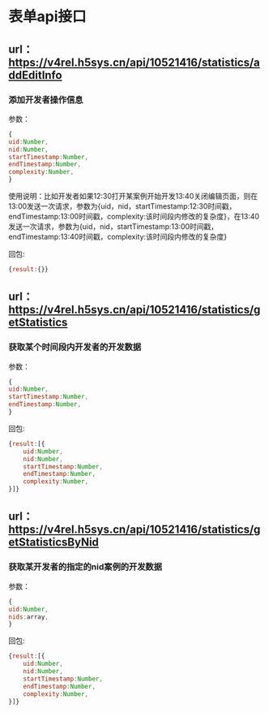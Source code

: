# 表单api接口
## url：https://v4rel.h5sys.cn/api/10521416/statistics/addEditInfo
### 添加开发者操作信息
参数：
```javascript
{
uid:Number,
nid:Number,
startTimestamp:Number,
endTimestamp:Number,
complexity:Number,
}
```
使用说明：比如开发者如果12:30打开某案例开始开发13:40关闭编辑页面，则在13:00发送一次请求，参数为{uid，nid，startTimestamp:12:30时间戳，endTimestamp:13:00时间戳，complexity:该时间段内修改的复杂度}，在13:40发送一次请求，参数为{uid，nid，startTimestamp:13:00时间戳，endTimestamp:13:40时间戳，complexity:该时间段内修改的复杂度}

回包:
```javascript
{result:{}}
```

## url：https://v4rel.h5sys.cn/api/10521416/statistics/getStatistics
### 获取某个时间段内开发者的开发数据
参数：
```javascript
{
uid:Number,
startTimestamp:Number,
endTimestamp:Number,
}
```
回包:
```javascript
{result:[{
	uid:Number,
	nid:Number,
	startTimestamp:Number,
	endTimestamp:Number,
	complexity:Number,
}]}
```

## url：https://v4rel.h5sys.cn/api/10521416/statistics/getStatisticsByNid
### 获取某开发者的指定的nid案例的开发数据
参数：
```javascript
{
uid:Number,
nids:array,
}
```
回包:
```javascript
{result:[{
	uid:Number,
	nid:Number,
	startTimestamp:Number,
	endTimestamp:Number,
	complexity:Number,
}]}
```